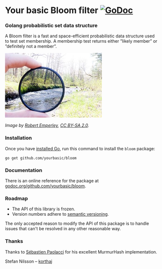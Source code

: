 # Your basic Bloom filter [![GoDoc](https://godoc.org/github.com/yourbasic/bloom?status.svg)][godoc-bloom]

### Golang probabilistic set data structure

A Bloom filter is a fast and space-efficient probabilistic
data structure used to test set membership. A membership test
returns either ”likely member” or ”definitely not a member”.

![Neutral density filter](ND-filter.jpg)

*Image by [Robert Emperley][re], [CC BY-SA 2.0][ccbysa].*

### Installation

Once you have [installed Go][golang-install], run this command
to install the `bloom` package:

    go get github.com/yourbasic/bloom
    
### Documentation

There is an online reference for the package at
[godoc.org/github.com/yourbasic/bloom][godoc-bloom].

### Roadmap

* The API of this library is frozen.
* Version numbers adhere to [semantic versioning][sv].

The only accepted reason to modify the API of this package
is to handle issues that can't be resolved in any other
reasonable way.

### Thanks

Thanks to [Sébastien Paolacci][sp] for his excellent
MurmurHash implementation.

Stefan Nilsson – [korthaj](https://github.com/korthaj)

[godoc-bloom]: https://godoc.org/github.com/yourbasic/bloom
[golang-install]: http://golang.org/doc/install.html
[ccbysa]: https://creativecommons.org/licenses/by-sa/2.0/deed.en
[re]: https://www.flickr.com/photos/66016280@N00
[sp]: https://github.com/spaolacci
[sv]: http://semver.org/
